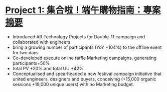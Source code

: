 # [Project 1: 集合啦！端午購物指南：專案摘要](https://tw.buy.yahoo.com/activity/activity950?p=act2-375-b-200515-DragonboatCrossing&act=ACT200519004&hpp=ACT200519004)
- Introduced AR Technology Projects for Double-11 campaign and collaborated with engineers
- bring a growing number of participants (YoY +104%) to the offline event for two days.
- Co-developed execute online raffle Marketing campaigns, generating participants+50%
- total PV +20% and total UU +42%.
- Conceptualised and spearheaded a new festival campaign initiative that united engineers, designers and buyers, conceiving (+15,000 organic sessions +19,000 unique users) with no Marketing budget.

